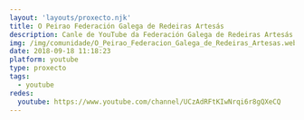 ```yaml
---
layout: 'layouts/proxecto.njk'
title: O Peirao Federación Galega de Redeiras Artesás
description: Canle de YouTube da Federación Galega de Redeiras Artesás O Peirao.
img: /img/comunidade/O_Peirao_Federacion_Galega_de_Redeiras_Artesas.webp
date: 2018-09-18 11:18:23
platform: youtube
type: proxecto
tags:
  - youtube
redes:
  youtube: https://www.youtube.com/channel/UCzAdRFtKIwNrqi6r8gQXeCQ
---
```


